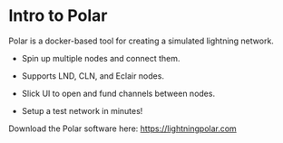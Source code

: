 # Intro to Polar

Polar is a docker-based tool for creating a simulated lightning network.

* Spin up multiple nodes and connect them.

* Supports LND, CLN, and Eclair nodes.

* Slick UI to open and fund channels between nodes. 

* Setup a test network in minutes!

Download the Polar software here:
https://lightningpolar.com

<!-- Notes:
  * Cover how our node connects to the polar network in docker.
  * Cover the RPC connection to the bitcoin backend in polar.
-->


